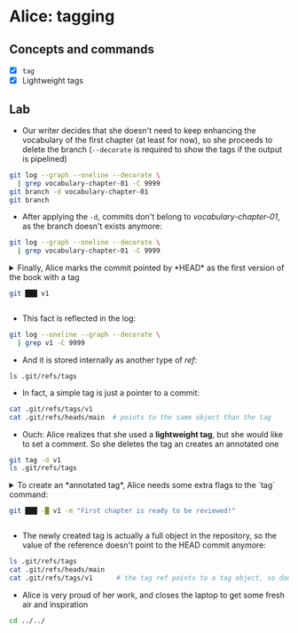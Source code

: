 # Alice: tagging

## Concepts and commands

- [x] `tag`
- [x] Lightweight tags

## Lab

* Our writer decides that she doesn't need to keep enhancing the vocabulary of
the first chapter (at least for now), so she proceeds to delete the branch
 (`--decorate` is required to show the tags if the output is pipelined)

```bash
git log --graph --oneline --decorate \
  | grep vocabulary-chapter-01 -C 9999
git branch -d vocabulary-chapter-01
git branch
```

* After applying the `-d`, commits don't belong to *vocabulary-chapter-01*, as the
branch doesn't exists anymore:

```bash
git log --graph --oneline --decorate \
  | grep vocabulary-chapter-01 -C 9999
```

<details>
<summary>
Finally, Alice marks the commit pointed by *HEAD* as the first version of the book with a tag

```bash
git ███ v1
```
</summary>

---
#### Solution

```bash
git tag v1
```
---
</details>

* This fact is reflected in the log:

```bash
git log --oneline --graph --decorate \
  | grep v1 -C 9999
```

* And it is stored internally as another type of *ref*:

```
ls .git/refs/tags
```

* In fact, a simple tag is just a pointer to a commit:

```bash
cat .git/refs/tags/v1
cat .git/refs/heads/main  # points to the same object than the tag
```

* Ouch: Alice realizes that she used a **lightweight tag**, but she would like to set a comment. 
So she deletes the tag an creates an annotated one

```bash
git tag -d v1
ls .git/refs/tags
```

<details>
<summary>
To create an *annotated tag*, Alice needs some extra flags to the `tag` command:

```bash
git ███ -█ v1 -m "First chapter is ready to be reviewed!"
```
</summary>

---
#### Solution

```bash
git tag -a v1 -m "First chapter is ready to be reviewed!"
```
---
</details>

* The newly created tag is actually a full object in the repository, so the value
of the reference doesn't point to the HEAD commit anymore:

```bash
ls .git/refs/tags
cat .git/refs/heads/main
cat .git/refs/tags/v1      # the tag ref points to a tag object, so doesn't match the last commit
```

* Alice is very proud of her work, and closes the laptop to get some fresh air and inspiration

```bash
cd ../../
```

